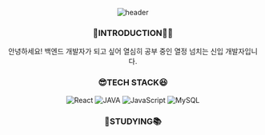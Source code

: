 <div align="center">

![header](https://capsule-render.vercel.app/api?type=venom&text=welcome%20to%20my%20world!&color=auto)

### 🤗INTRODUCTION🧚‍♀️
안녕하세요! 백엔드 개발자가 되고 싶어 열심히 공부 중인 열정 넘치는 신입 개발자입니다.

### 😎TECH STACK😆
![React](https://img.shields.io/badge/React-61DAFB?style=flat&logo=React&logoColor=white)
![JAVA](https://img.shields.io/badge/JAVA-6FF7800?style=flat&logo=JAVA&logoColor=white)
![JavaScript](https://img.shields.io/badge/JavaScript-F7DF1E?style=flat&logo=JavaScript&logoColor=white)
![MySQL](https://img.shields.io/badge/MySQL-4479A1?style=flat&logo=MySQL&logoColor=white)

### 📖STUDYING📚

</div>
